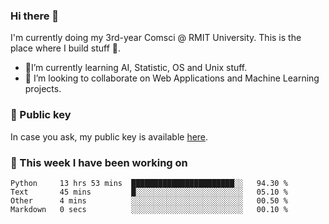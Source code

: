 ### Hi there 👋

I'm currently doing my 3rd-year Comsci @ RMIT University. This is the place where I build stuff 👀. 

- 🌱I’m currently learning AI, Statistic, OS and Unix stuff.
- 👯 I’m looking to collaborate on Web Applications and Machine Learning projects.

### 🔑 Public key

In case you ask, my public key is available [here](https://public.auspham.dev/).

### 📅 This week I have been working on
<!--START_SECTION:waka-->
```text
Python     13 hrs 53 mins  ███████████████████████░░   94.30 % 
Text       45 mins         █░░░░░░░░░░░░░░░░░░░░░░░░   05.10 % 
Other      4 mins          ░░░░░░░░░░░░░░░░░░░░░░░░░   00.50 % 
Markdown   0 secs          ░░░░░░░░░░░░░░░░░░░░░░░░░   00.10 %
```
<!--END_SECTION:waka-->

<!--
**rockmanvnx6/rockmanvnx6** is a ✨ _special_ ✨ repository because its `README.md` (this file) appears on your GitHub profile.

Here are some ideas to get you started:

- 🔭 I’m currently working on ...
- 🌱 I’m currently learning ...
- 👯 I’m looking to collaborate on ...
- 🤔 I’m looking for help with ...
- 💬 Ask me about ...
- 📫 How to reach me: ...
- 😄 Pronouns: ...
- ⚡ Fun fact: ...
-->
